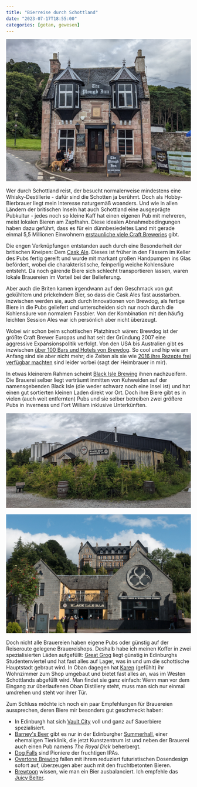 ```yaml
---
title: "Bierreise durch Schottland"
date: "2023-07-17T18:55:00"
categories: [getan, gewesen]
---
```


![](20230721.jpg)

Wer durch Schottland reist, der besucht normalerweise mindestens eine Whisky-Destillerie - dafür sind die Schotten ja berühmt. Doch als Hobby-Bierbrauer liegt mein Interesse naturgemäß woanders. Und wie in allen Ländern der britischen Inseln hat auch Schottland eine ausgeprägte Pubkultur - jedes noch so kleine Kaff hat einen eigenen Pub mit mehreren, meist lokalen Bieren am Zapfhahn. Diese idealen Abnahmebedingungen haben dazu geführt, dass es für ein dünnbesiedeltes Land mit gerade einmal 5,5 Millionen Einwohnern [erstaunliche viele Craft Breweries](https://brewedinscotland.co.uk/map/) gibt.

Die engen Verknüpfungen entstanden auch durch eine Besonderheit der britischen Kneipen: Dem [Cask Ale](https://www.falstaff.com/de/news/das-echte-ale). Dieses ist früher in den Fässern im Keller des Pubs fertig gereift und wurde mit markant großen Handpumpen ins Glas befördert, wobei die charakteristische, feinperlig weiche Kohlensäure entsteht. Da noch gärende Biere sich schlecht transportieren lassen, waren lokale Brauereien im Vorteil bei der Belieferung.

Aber auch die Briten kamen irgendwann auf den Geschmack von gut gekühltem und prickelndem Bier, so dass die Cask Ales fast ausstarben. Inzwischen werden sie, auch durch Innovationen von Brewdog, als fertige Biere in die Pubs geliefert und unterscheiden sich nur noch durch die Kohlensäure von normalem Fassbier. Von der Kombination mit den häufig leichten Session Ales war ich persönlich aber nicht überzeugt.

Wobei wir schon beim schottischen Platzhirsch wären: Brewdog ist der größte Craft Brewer Europas und hat seit der Gründung 2007 eine aggressive Expansionspolitik verfolgt. Von den USA bis Australien gibt es inzwischen [über 100 Bars und Hotels von Brewdog](https://drink.brewdog.com/uk/bar-locator#ALL). So cool und hip wie am Anfang sind sie aber nicht mehr; die Zeiten als sie wie [2016 ihre Rezepte frei verfügbar machten](https://brewdogrecipes.com/) sind leider vorbei (sagt der Heimbrauer in mir).

In etwas kleinerem Rahmen scheint [Black Isle Brewing](https://www.blackislebrewery.com/) ihnen nachzueifern. Die Brauerei selber liegt verträumt inmitten von Kuhweiden auf der namensgebenden Black Isle (die weder schwarz noch eine Insel ist) und hat einen gut sortierten kleinen Laden direkt vor Ort. Doch ihre Biere gibt es in vielen (auch weit entfernten) Pubs und sie selber betreiben zwei größere Pubs in Inverness und Fort William inklusive Unterkünften.

![Black Isle Brewery](20230719.jpg)

![Black Isle Bar in Fort William](20230722.jpg)

Doch nicht alle Brauereien haben eigene Pubs oder günstig auf der Reiseroute gelegene Brauereishops. Deshalb habe ich meinen Koffer in zwei spezialisierten Läden aufgefüllt: [Great Grog](https://www.greatgrog.co.uk/) liegt günstig in Edinburghs Studentenviertel und hat fast alles auf Lager, was in und um die schottische Hauptstadt gebraut wird. In Oban dagegen hat [Karen](https://obanbeerseller.com/) (gefühlt) ihr Wohnzimmer zum Shop umgebaut und bietet fast alles an, was im Westen Schottlands abgefüllt wird. Man findet sie ganz einfach: Wenn man vor dem Eingang zur überlaufenen Oban Distillery steht, muss man sich nur einmal umdrehen und steht vor ihrer Tür.

Zum Schluss möchte ich noch ein paar Empfehlungen für Brauereien aussprechen, deren Biere mir besonders gut geschmeckt haben:

- In Edinburgh hat sich [Vault City](https://vaultcity.co.uk/) voll und ganz auf Sauerbiere spezialisiert.
- [Barney's Beer](https://www.barneysbeer.co.uk/) gibt es nur in der Edinburgher [Summerhall](https://www.summerhall.co.uk/), einer ehemaligen Tierklinik, die jetzt Kunstzentrum ist und neben der Brauerei auch einen Pub namens _The Royal Dick_ beherbergt.
- [Dog Falls](https://dogfallsbrewing.com/) sind Pioniere der fruchtigen IPAs.
- [Overtone Brewing](https://www.overtonebrewing.com/) fallen mit ihrem reduziert futuristischen Dosendesign sofort auf, überzeugen aber auch mit den fruchtbetonten Bieren.
- [Brewtoon](https://www.brewtoon.com/) wissen, wie man ein Bier ausbalanciert. Ich empfehle das [Juicy Belter](https://www.brewtoon.com/beers/seasonal/juicy-belter).
